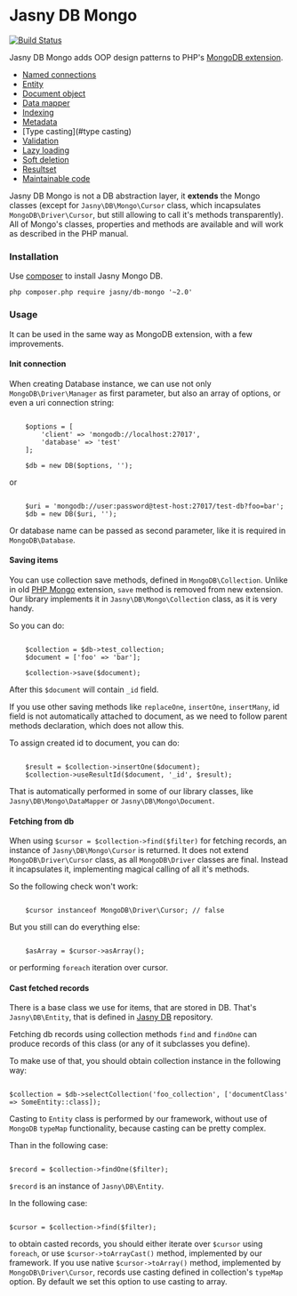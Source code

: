 Jasny DB Mongo
===

[![Build Status](https://secure.travis-ci.org/jasny/db-mongo.png?branch=master)](http://travis-ci.org/jasny/db-mongo)

Jasny DB Mongo adds OOP design patterns to PHP's [MongoDB extension](https://php.net/manual/en/set.mongodb.php).

* [Named connections](#named-connections)
* [Entity](#entity)
* [Document object](#document-object)
* [Data mapper](#data-mapper)
* [Indexing](#indexing)
* [Metadata](#metadata)
* [Type casting](#type casting)
* [Validation](#validation)
* [Lazy loading](#lazy-loading)
* [Soft deletion](#soft-deletion)
* [Resultset](#resultset)
* [Maintainable code](#maintainable-code)

Jasny DB Mongo is not a DB abstraction layer, it **extends** the Mongo classes (except for `Jasny\DB\Mongo\Cursor` class, which incapsulates `MongoDB\Driver\Cursor`, but still allowing to call it's methods transparently). All of Mongo's classes, properties and
methods are available and will work as described in the PHP manual.

### Installation
Use [composer](https://getcomposer.org/) to install Jasny Mongo DB.

    php composer.php require jasny/db-mongo '~2.0'

### Usage

It can be used in the same way as MongoDB extension, with a few improvements.

#### Init connection

When creating Database instance, we can use not only `MongoDB\Driver\Manager` as first parameter, but also an array of options, or even a uri connection string:

```

    $options = [
        'client' => 'mongodb://localhost:27017',
        'database' => 'test'
    ];

    $db = new DB($options, '');

```

or

```

    $uri = 'mongodb://user:password@test-host:27017/test-db?foo=bar';
    $db = new DB($uri, '');

```

Or database name can be passed as second parameter, like it is required in `MongoDB\Database`.

#### Saving items

You can use collection save methods, defined in `MongoDB\Collection`. Unlike in old [PHP Mongo](https://php.net/manual/en/book.mongo.php) extension, `save` method is removed from new extension. Our library implements it in `Jasny\DB\Mongo\Collection` class, as it is very handy.

So you can do:

```

    $collection = $db->test_collection;
    $document = ['foo' => 'bar'];

    $collection->save($document);

```

After this `$document` will contain `_id` field.

If you use other saving methods like `replaceOne`, `insertOne`, `insertMany`, id field is not automatically attached to document, as we need to follow parent methods declaration, which does not allow this.

To assign created id to document, you can do:

```

    $result = $collection->insertOne($document);
    $collection->useResultId($document, '_id', $result);

```

That is automatically performed in some of our library classes, like `Jasny\DB\Mongo\DataMapper` or `Jasny\DB\Mongo\Document`.

#### Fetching from db

When using `$cursor = $collection->find($filter)` for fetching records, an instance of `Jasny\DB\Mongo\Cursor` is returned. It does not extend `MongoDB\Driver\Cursor` class, as all `MongoDB\Driver` classes are final. Instead it incapsulates it, implementing magical calling of all it's methods.

So the following check won't work:

```

    $cursor instanceof MongoDB\Driver\Cursor; // false

```

But you still can do everything else:

````

    $asArray = $cursor->asArray();

````

or performing `foreach` iteration over cursor.

#### Cast fetched records

There is a base class we use for items, that are stored in DB. That's `Jasny\DB\Entity`, that is defined in [Jasny DB](https://github.com/jasny/db) repository.

Fetching db records using collection methods `find` and `findOne` can produce records of this class (or any of it subclasses you define).

To make use of that, you should obtain collection instance in the following way:

```

$collection = $db->selectCollection('foo_collection', ['documentClass' => SomeEntity::class]);

```

Casting to `Entity` class is performed by our framework, without use of `MongoDB` `typeMap` functionality, because casting can be pretty complex.

Than in the following case:

```

$record = $collection->findOne($filter);

```

`$record` is an instance of `Jasny\DB\Entity`.

In the following case:

```

$cursor = $collection->find($filter);

```

to obtain casted records, you should either iterate over `$cursor` using `foreach`, or use `$cursor->toArrayCast()` method, implemented by our framework. If you use native `$cursor->toArray()` method, implemented by `MongoDB\Driver\Cursor`, records use casting defined in collection's `typeMap` option. By default we set this option to use casting to array.
